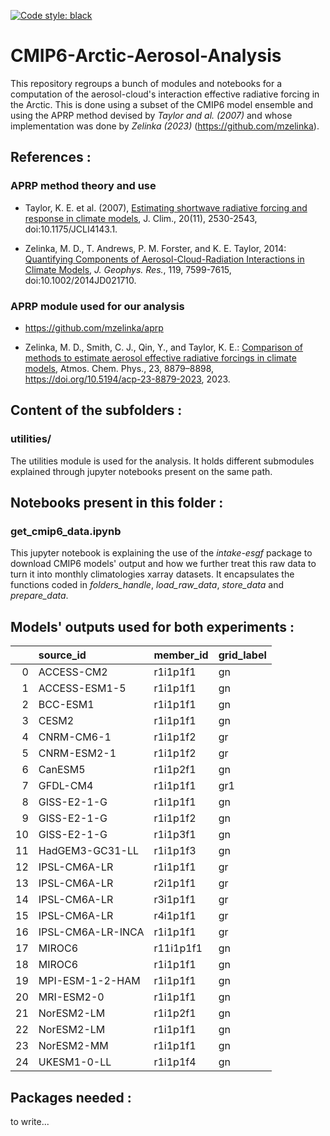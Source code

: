 [![Code style: black](https://img.shields.io/badge/code%20style-black-000000.svg)](https://github.com/psf/black)

# CMIP6-Arctic-Aerosol-Analysis

This repository regroups a bunch of modules and notebooks for a computation of the aerosol-cloud's interaction effective radiative forcing in the Arctic.
This is done using a subset of the CMIP6 model ensemble and using the APRP method devised by *Taylor and al. (2007)* and whose implementation was done by *Zelinka (2023)* (https://github.com/mzelinka).

## References : 

### APRP method theory and use

- Taylor, K. E. et al. (2007), [Estimating shortwave radiative forcing and response in climate models](https://journals.ametsoc.org/doi/10.1175/JCLI4143.1), J. Clim., 20(11), 2530-2543, doi:10.1175/JCLI4143.1.

- Zelinka, M. D., T. Andrews, P. M. Forster, and K. E. Taylor, 2014: [Quantifying Components of Aerosol-Cloud-Radiation Interactions in Climate Models](http://onlinelibrary.wiley.com/doi/10.1002/2014JD021710/abstract), _J. Geophys. Res._, 119, 7599-7615, doi:10.1002/2014JD021710.

### APRP module used for our analysis

- https://github.com/mzelinka/aprp

- Zelinka, M. D., Smith, C. J., Qin, Y., and Taylor, K. E.: [Comparison of methods to estimate aerosol effective radiative forcings in climate models](https://acp.copernicus.org/articles/23/8879/2023/), Atmos. Chem. Phys., 23, 8879–8898, https://doi.org/10.5194/acp-23-8879-2023, 2023. 

## Content of the subfolders :

### utilities/

The utilities module is used for the analysis. It holds different submodules explained through jupyter notebooks present on the same path.

## Notebooks present in this folder :

### get_cmip6_data.ipynb

This jupyter notebook is explaining the use of the *intake-esgf* package to download CMIP6 models' output and how we further treat this raw data to turn it into monthly climatologies xarray datasets. It encapsulates the functions coded in *folders_handle*, *load_raw_data*, *store_data* and *prepare_data*.

## Models' outputs used for both experiments :

|    | source_id         | member_id   | grid_label   |
|---:|:------------------|:------------|:-------------|
|  0 | ACCESS-CM2        | r1i1p1f1    | gn           |
|  1 | ACCESS-ESM1-5     | r1i1p1f1    | gn           |
|  2 | BCC-ESM1          | r1i1p1f1    | gn           |
|  3 | CESM2             | r1i1p1f1    | gn           |
|  4 | CNRM-CM6-1        | r1i1p1f2    | gr           |
|  5 | CNRM-ESM2-1       | r1i1p1f2    | gr           |
|  6 | CanESM5           | r1i1p2f1    | gn           |
|  7 | GFDL-CM4          | r1i1p1f1    | gr1          |
|  8 | GISS-E2-1-G       | r1i1p1f1    | gn           |
|  9 | GISS-E2-1-G       | r1i1p1f2    | gn           |
| 10 | GISS-E2-1-G       | r1i1p3f1    | gn           |
| 11 | HadGEM3-GC31-LL   | r1i1p1f3    | gn           |
| 12 | IPSL-CM6A-LR      | r1i1p1f1    | gr           |
| 13 | IPSL-CM6A-LR      | r2i1p1f1    | gr           |
| 14 | IPSL-CM6A-LR      | r3i1p1f1    | gr           |
| 15 | IPSL-CM6A-LR      | r4i1p1f1    | gr           |
| 16 | IPSL-CM6A-LR-INCA | r1i1p1f1    | gr           |
| 17 | MIROC6            | r11i1p1f1   | gn           |
| 18 | MIROC6            | r1i1p1f1    | gn           |
| 19 | MPI-ESM-1-2-HAM   | r1i1p1f1    | gn           |
| 20 | MRI-ESM2-0        | r1i1p1f1    | gn           |
| 21 | NorESM2-LM        | r1i1p2f1    | gn           |
| 22 | NorESM2-LM        | r1i1p1f1    | gn           |
| 23 | NorESM2-MM        | r1i1p1f1    | gn           |
| 24 | UKESM1-0-LL       | r1i1p1f4    | gn           |

## Packages needed :

to write...
